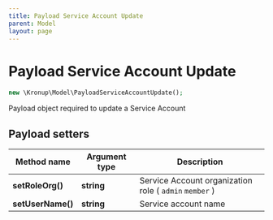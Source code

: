 ```yaml
---
title: Payload Service Account Update
parent: Model
layout: page
---
```


# Payload Service Account Update

```php
new \Kronup\Model\PayloadServiceAccountUpdate();
```

Payload object required to update a Service Account

## Payload setters

Method name | Argument type | Description
------------ | ------------- | -------------
**setRoleOrg()** | **string** | Service Account organization role ( `admin` `member` )
**setUserName()** | **string** | Service account name

